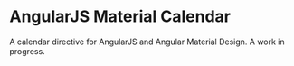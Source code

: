 # AngularJS Material Calendar

A calendar directive for AngularJS and Angular Material Design. A work in progress.
